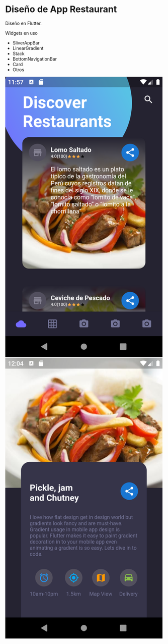# Diseño de App Restaurant

Diseño en Flutter.

Widgets en uso
- SliverAppBar
- LinearGradient
- Stack
- BottomNavigationBar
- Card
- Otros

<img src="https://github.com/FederHuaman/restaurant_app/blob/master/Screenshot_1586822223.png?raw=true" width="500" />

<img src="https://github.com/FederHuaman/restaurant_app/blob/master/Screenshot_1586822671.png?raw=true" width="500" />

